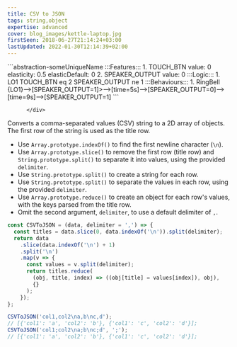 ```yaml
---
title: CSV to JSON
tags: string,object
expertise: advanced
cover: blog_images/kettle-laptop.jpg
firstSeen: 2018-06-27T21:14:24+03:00
lastUpdated: 2022-01-30T12:14:39+02:00
---
```



<div class="abstraction">
			```abstraction-someUniqueName
:::Features:::
  1. TOUCH_BTN
     value: 0
     elasticity: 0.5
     elasticDefault: 0
  2. SPEAKER_OUTPUT
     value: 0
:::Logic:::
  1. LO1
    TOUCH_BTN eq 2
    SPEAKER_OUTPUT ne 1
:::Behaviours:::
  1. RingBell
     {LO1}-->[SPEAKER_OUTPUT=1]>-->[time=5s]-->[SPEAKER_OUTPUT=0]-->[time=9s]-->[SPEAKER_OUTPUT=1]
```
					
		  </div>



Converts a comma-separated values (CSV) string to a 2D array of objects.
The first row of the string is used as the title row.

- Use `Array.prototype.indexOf()` to find the first newline character (`\n`).
- Use `Array.prototype.slice()` to remove the first row (title row) and `String.prototype.split()` to separate it into values, using the provided `delimiter`.
- Use `String.prototype.split()` to create a string for each row.
- Use `String.prototype.split()` to separate the values in each row, using the provided `delimiter`.
- Use `Array.prototype.reduce()` to create an object for each row's values, with the keys parsed from the title row.
- Omit the second argument, `delimiter`, to use a default delimiter of `,`.

```js
const CSVToJSON = (data, delimiter = ',') => {
  const titles = data.slice(0, data.indexOf('\n')).split(delimiter);
  return data
    .slice(data.indexOf('\n') + 1)
    .split('\n')
    .map(v => {
      const values = v.split(delimiter);
      return titles.reduce(
        (obj, title, index) => ((obj[title] = values[index]), obj),
        {}
      );
    });
};
```

```js
CSVToJSON('col1,col2\na,b\nc,d');
// [{'col1': 'a', 'col2': 'b'}, {'col1': 'c', 'col2': 'd'}];
CSVToJSON('col1;col2\na;b\nc;d', ';');
// [{'col1': 'a', 'col2': 'b'}, {'col1': 'c', 'col2': 'd'}];
```
